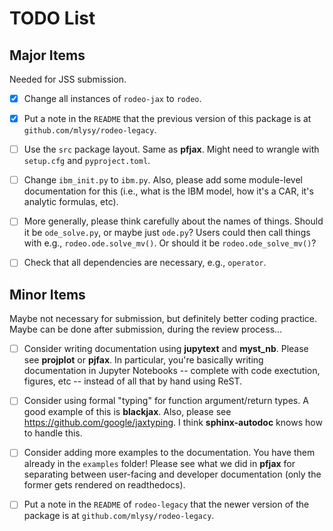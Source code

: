 # TODO List

## Major Items

Needed for JSS submission.

- [x] Change all instances of `rodeo-jax` to `rodeo`.

- [x] Put a note in the `README` that the previous version of this package is at `github.com/mlysy/rodeo-legacy`.  

- [ ] Use the `src` package layout.  Same as **pfjax**.  Might need to wrangle with `setup.cfg` and `pyproject.toml`.

- [ ] Change `ibm_init.py` to `ibm.py`.  Also, please add some module-level documentation for this (i.e., what is the IBM model, how it's a CAR, it's analytic formulas, etc).

- [ ] More generally, please think carefully about the names of things.  Should it be `ode_solve.py`, or maybe just `ode.py`?  Users could then call things with e.g., `rodeo.ode.solve_mv()`.  Or should it be `rodeo.ode_solve_mv()`?

- [ ] Check that all dependencies are necessary, e.g., `operator`.

## Minor Items

Maybe not necessary for submission, but definitely better coding practice.  Maybe can be done after submission, during the review process...

- [ ] Consider writing documentation using **jupytext** and **myst_nb**.  Please see **projplot** or **pjfax**.  In particular, you're basically writing documentation in Jupyter Notebooks -- complete with code exectution, figures, etc -- instead of all that by hand using ReST.

- [ ] Consider using formal "typing" for function argument/return types.  A good example of this is **blackjax**.  Also, please see  https://github.com/google/jaxtyping.  I think **sphinx-autodoc** knows how to handle this.

- [ ] Consider adding more examples to the documentation.  You have them already in the `examples` folder!  Please see what we did in **pfjax** for separating between user-facing and developer documentation (only the former gets rendered on readthedocs).

- [ ] Put a note in the `README`  of `rodeo-legacy` that the newer version of the package is at `github.com/mlysy/rodeo-legacy`.

